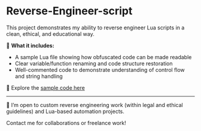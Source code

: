 # Reverse-Engineer-script

This project demonstrates my ability to reverse engineer Lua scripts in a clean, ethical, and educational way.

🧠 **What it includes:**
- A sample Lua file showing how obfuscated code can be made readable
- Clear variable/function renaming and code structure restoration
- Well-commented code to demonstrate understanding of control flow and string handling

📁 Explore the [sample code here](./samples)

---

💬 I’m open to custom reverse engineering work (within legal and ethical guidelines) and Lua-based automation projects.

Contact me for collaborations or freelance work!
